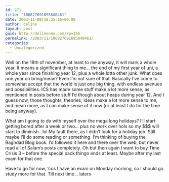 ```yaml
---
id: 271
title: "106827691695840461"
date: 2003-11-08T18:35:16+00:00
author: deline
layout: post
guid: http://delineneo.com/?p=156
permalink: /2003/11/106827691695840461/
categories:
  - Uncategorized
---
```

Well on the 18th of november, at least to me anyway, it will mark a whole year. It means a significant thing to me&#8230; the end of my first year of uni, a whole year since finishing year 12, plus a whole lotta other junk. What does one year on bring/mean? Even I&#8217;m not sure of that. Basically I&#8217;ve come to somewhat accept that the world is just one big thing, with endless avenues and possibilities. ICS has made some stuff make a lot more sense, as mentioned in posts before stuff I&#8217;d though about heaps during year 12. And I guess now, those thoughts, theories, ideas make a lot more sense to me, and mean more, as I can make sense of it now (or at least I do for the time being anyway).

What am I going to do with myself over the mega long holidays? I&#8217;ll start getting bored after a week or two&#8230; plus no work over hols so my $$$ will start to diminish&#8230;lol My fault there, as I didn&#8217;t look for a holiday job. Still maybe I&#8217;ll do some reading or something. I&#8217;m thinking of buying the Baghdad Blog book. I&#8217;d followed it here and there over the web, but never read all of Salam&#8217;s posts completely. Oh but then again I want to buy Time Crisis 3 &#8211; before the special pack thingo ends at least. Maybe after my last exam for that one.

Have to go for now, &#8216;cos I have an exam on Monday morning, so I should go study more for that. Till next time&#8230; laters
